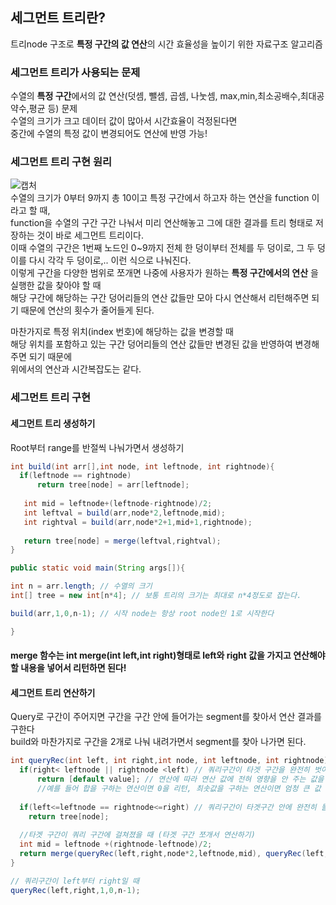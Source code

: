 ## 세그먼트 트리란?
트리node 구조로 **특정 구간의 값 연산**의 시간 효율성을 높이기 위한 자료구조 알고리즘            

### 세그먼트 트리가 사용되는 문제
수열의 **특정 구간**에서의 값 연산(덧셈, 뺄셈, 곱셈, 나눗셈, max,min,최소공배수,최대공약수,평균 등) 문제            
수열의 크기가 크고 데이터 값이 많아서 시간효율이 걱정된다면                
중간에 수열의 특정 값이 변경되어도 연산에 반영 가능!             

### 세그먼트 트리 구현 원리

![캡처](https://user-images.githubusercontent.com/84822464/131082684-d136cf85-ca62-42b9-9a6b-2a58a561e886.PNG)          
수열의 크기가 0부터 9까지 총 10이고 특정 구간에서 하고자 하는 연산을 function 이라고 할 때,        
function을 수열의 구간 구간 나눠서 미리 연산해놓고 그에 대한 결과를 트리 형태로 저장하는 것이 바로 세그먼트 트리이다.          
이때 수열의 구간은 1번째 노드인 0~9까지 전체 한 덩이부터 전체를 두 덩이로, 그 두 덩이를 다시 각각 두 덩이로,.. 이런 식으로 나눠진다.       
이렇게 구간을 다양한 범위로 쪼개면 나중에 사용자가 원하는 **특정 구간에서의 연산** 을 실행한 값을 찾아야 할 때      
해당 구간에 해당하는 구간 덩어리들의 연산 값들만 모아 다시 연산해서 리턴해주면 되기 때문에 연산의 횟수가 줄어들게 된다.           

마찬가지로 특정 위치(index 번호)에 해당하는 값을 변경할 때           
해당 위치를 포함하고 있는 구간 덩어리들의 연산 값들만 변경된 값을 반영하여 변경해주면 되기 때문에             
위에서의 연산과 시간복잡도는 같다.               

### 세그먼트 트리 구현 

#### 세그먼트 트리 생성하기
Root부터 range를 반절씩 나눠가면서 생성하기         

```java
int build(int arr[],int node, int leftnode, int rightnode){
  if(leftnode == rightnode)
      return tree[node] = arr[leftnode];
   
   int mid = leftnode+(leftnode-rightnode)/2;
   int leftval = build(arr,node*2,leftnode,mid);
   int rightval = build(arr,node*2+1,mid+1,rightnode);
   
   return tree[node] = merge(leftval,rightval);
}
```

```java
public static void main(String args[]){

int n = arr.length; // 수열의 크기 
int[] tree = new int[n*4]; // 보통 트리의 크기는 최대로 n*4정도로 잡는다.

build(arr,1,0,n-1); // 시작 node는 항상 root node인 1로 시작한다

}
```
#### merge 함수는 int merge(int left,int right)형태로 left와 right 값을 가지고 연산해야 할 내용을 넣어서 리턴하면 된다! 

#### 세그먼트 트리 연산하기 
Query로 구간이 주어지면 구간을 구간 안에 들어가는 segment를 찾아서 연산 결과를 구한다          
build와 마찬가지로 구간을 2개로 나눠 내려가면서 segment를 찾아 나가면 된다.          
```java
int queryRec(int left, int right,int node, int leftnode, int rightnode){
  if(right< leftnode || rightnode <left) // 쿼리구간이 타겟 구간을 완전히 벗어남 
      return [default value]; // 연산에 따라 연산 값에 전혀 영향을 안 주는 값을 리턴하면 된다.
      //예를 들어 합을 구하는 연산이면 0을 리턴, 최솟값을 구하는 연산이면 엄청 큰 값         
  
  if(left<=leftnode == rightnode<=right) // 쿼리구간이 타겟구간 안에 완전히 들어옴 
    return tree[node];
  
  //타겟 구간이 쿼리 구간에 걸쳐졌을 때 (타겟 구간 쪼개서 연산하기)
  int mid = leftnode +(rightnode-leftnode)/2;
  return merge(queryRec(left,right,node*2,leftnode,mid), queryRec(left,right,node*2+1,mid+1,rightnode));
}
```
```java
// 쿼리구간이 left부터 right일 때 
queryRec(left,right,1,0,n-1);
```

